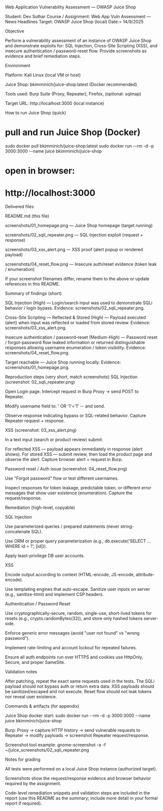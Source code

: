 Web Application Vulnerability Assessment — OWASP Juice Shop

Student: Dev Suthar
Course / Assignment: Web App Vuln Assessment — News Headlines
Target: OWASP Juice Shop (local)
Date:= 14/9/2025

Objective

Perform a vulnerability assessment of an instance of OWASP Juice Shop and demonstrate exploits for: SQL Injection, Cross-Site Scripting (XSS), and insecure authentication / password-reset flow. Provide screenshots as evidence and brief remediation steps.

Environment

Platform: Kali Linux (local VM or host)

Juice Shop: bkimminich/juice-shop:latest (Docker recommended)

Tools used: Burp Suite (Proxy, Repeater), Firefox, (optional: sqlmap)

Target URL: http://localhost:3000 (local instance)

How to run Juice Shop (quick)
# pull and run Juice Shop (Docker)
sudo docker pull bkimminich/juice-shop:latest
sudo docker run --rm -d -p 3000:3000 --name juice bkimminich/juice-shop

# open in browser:
# http://localhost:3000

Delivered files

README.md (this file)

screenshots/01_homepage.png — Juice Shop homepage (target running)

screenshots/02_sqli_repeater.png — SQL Injection exploit (request + response)

screenshots/03_xss_alert.png — XSS proof (alert popup or rendered payload)

screenshots/04_reset_flow.png — Insecure auth/reset evidence (token leak / enumeration)

If your screenshot filenames differ, rename them to the above or update references in this README.

Summary of findings (short)

SQL Injection (High) — Login/search input was used to demonstrate SQLi behavior / login bypass. Evidence: screenshots/02_sqli_repeater.png.

Cross-Site Scripting — Reflected & Stored (High) — Payload executed (alert) when input was reflected or loaded from stored review. Evidence: screenshots/03_xss_alert.png.

Insecure authentication / password-reset (Medium-High) — Password reset / forgot-password flow leaked information or returned distinguishable responses allowing username enumeration / token visibility. Evidence: screenshots/04_reset_flow.png.

Target reachable — Juice Shop running locally. Evidence: screenshots/01_homepage.png.

Reproduction steps (very short, match screenshots)
SQL Injection (screenshot: 02_sqli_repeater.png)

Open Login page. Intercept request in Burp Proxy → send POST to Repeater.

Modify username field to: ' OR '1'='1' -- and send.

Observe response indicating bypass or SQL-related behavior. Capture Repeater request + response.

XSS (screenshot: 03_xss_alert.png)

In a text input (search or product review) submit: <script>alert('XSS')</script>

For reflected XSS — payload appears immediately in response (alert shows). For stored XSS — submit review, then load the product page and observe the alert. Capture browser alert + request in Burp.

Password reset / Auth issue (screenshot: 04_reset_flow.png)

Use "Forgot password" flow or test different usernames.

Inspect responses for token leakage, predictable token, or different error messages that show user existence (enumeration). Capture the request/response.

Remediation (high-level, copyable)

SQL Injection

Use parameterized queries / prepared statements (never string-concatenate SQL).

Use ORM or proper query parameterization (e.g., db.execute('SELECT ... WHERE id = ?', [id])).

Apply least-privilege DB user accounts.

XSS

Encode output according to context (HTML-encode, JS-encode, attribute-encode).

Use templating engines that auto-escape. Sanitize user inputs on server (e.g., sanitize-html) and implement CSP headers.

Authentication / Password Reset

Use cryptographically-secure, random, single-use, short-lived tokens for resets (e.g., crypto.randomBytes(32)), and store only hashed tokens server-side.

Enforce generic error messages (avoid "user not found" vs "wrong password").

Implement rate-limiting and account lockout for repeated failures.

Ensure all auth endpoints run over HTTPS and cookies use HttpOnly, Secure, and proper SameSite.

Validation notes

After patching, repeat the exact same requests used in the tests. The SQLi payload should not bypass auth or return extra data. XSS payloads should be sanitized/escaped and not execute. Reset flow should not leak tokens nor reveal user existence.

Commands & artifacts (for appendix)

Juice Shop docker start: sudo docker run --rm -d -p 3000:3000 --name juice bkimminich/juice-shop

Burp: Proxy → capture HTTP history → send vulnerable requests to Repeater → modify payloads → screenshot Repeater request/response.

Screenshot tool example: gnome-screenshot -a -f ~/juice_screenshots/02_sqli_repeater.png

Notes for grading

All tests were performed on a local Juice Shop instance (authorized target).

Screenshots show the request/response evidence and browser behavior required by the assignment.

Code-level remediation snippets and validation steps are included in the report (use this README as the summary; include more detail in your formal report if required).

